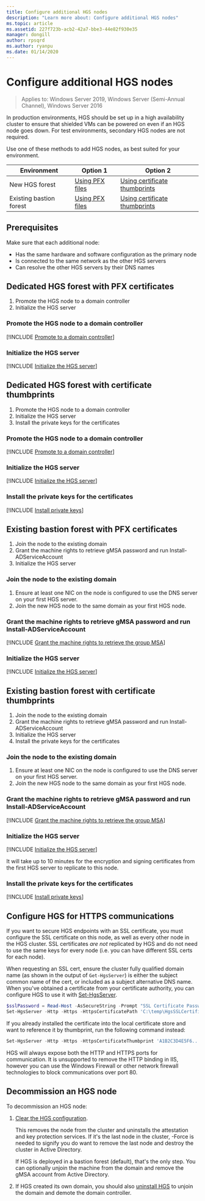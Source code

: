 ```yaml
---
title: Configure additional HGS nodes
description: "Learn more about: Configure additional HGS nodes"
ms.topic: article
ms.assetid: 227f723b-acb2-42a7-bbe3-44e82f930e35
manager: dongill
author: rpsqrd
ms.author: ryanpu
ms.date: 01/14/2020
---
```


# Configure additional HGS nodes

>Applies to: Windows Server 2019, Windows Server (Semi-Annual Channel), Windows Server 2016

In production environments, HGS should be set up in a high availability cluster to ensure that shielded VMs can be powered on even if an HGS node goes down. For test environments, secondary HGS nodes are not required.

Use one of these methods to add HGS nodes, as best suited for your environment.

| Environment | Option 1 | Option 2 |
|--|--|--|
| New HGS forest | [Using PFX files](#dedicated-hgs-forest-with-pfx-certificates) | [Using certificate thumbprints](#dedicated-hgs-forest-with-certificate-thumbprints) |
| Existing bastion forest | [Using PFX files](#existing-bastion-forest-with-pfx-certificates) | [Using certificate thumbprints](#existing-bastion-forest-with-certificate-thumbprints) |

## Prerequisites

Make sure that each additional node:
- Has the same hardware and software configuration as the primary node
- Is connected to the same network as the other HGS servers
- Can resolve the other HGS servers by their DNS names

## Dedicated HGS forest with PFX certificates

1. Promote the HGS node to a domain controller
2. Initialize the HGS server

### Promote the HGS node to a domain controller

[!INCLUDE [Promote to a domain controller](../../../includes/guarded-fabric-promote-domain-controller.md)]

### Initialize the HGS server

[!INCLUDE [Initialize the HGS server](../../../includes/guarded-fabric-initialize-hgs-on-the-node.md)]

## Dedicated HGS forest with certificate thumbprints

1. Promote the HGS node to a domain controller
2. Initialize the HGS server
3. Install the private keys for the certificates

### Promote the HGS node to a domain controller

[!INCLUDE [Promote to a domain controller](../../../includes/guarded-fabric-promote-domain-controller.md)]

### Initialize the HGS server

[!INCLUDE [Initialize the HGS server](../../../includes/guarded-fabric-initialize-hgs-on-the-node.md)]

### Install the private keys for the certificates

[!INCLUDE [Install private keys](../../../includes/guarded-fabric-install-private-keys.md)]

## Existing bastion forest with PFX certificates

1. Join the node to the existing domain
2. Grant the machine rights to retrieve gMSA password and run Install-ADServiceAccount
3. Initialize the HGS server

### Join the node to the existing domain

1. Ensure at least one NIC on the node is configured to use the DNS server on your first HGS server.
2. Join the new HGS node to the same domain as your first HGS node.

### Grant the machine rights to retrieve gMSA password and run Install-ADServiceAccount

[!INCLUDE [Grant the machine rights to retrieve the group MSA](../../../includes/guarded-fabric-grant-machine-rights-to-retrieve-gmsa.md)]

### Initialize the HGS server

[!INCLUDE [Initialize the HGS server](../../../includes/guarded-fabric-initialize-hgs-on-the-node.md)]

## Existing bastion forest with certificate thumbprints

1. Join the node to the existing domain
2. Grant the machine rights to retrieve gMSA password and run Install-ADServiceAccount
3. Initialize the HGS server
4. Install the private keys for the certificates

### Join the node to the existing domain

1. Ensure at least one NIC on the node is configured to use the DNS server on your first HGS server.
2. Join the new HGS node to the same domain as your first HGS node.

### Grant the machine rights to retrieve gMSA password and run Install-ADServiceAccount

[!INCLUDE [Grant the machine rights to retrieve the group MSA](../../../includes/guarded-fabric-grant-machine-rights-to-retrieve-gmsa.md)]

### Initialize the HGS server

[!INCLUDE [Initialize the HGS server](../../../includes/guarded-fabric-initialize-hgs-on-the-node.md)]

It will take up to 10 minutes for the encryption and signing certificates from the first HGS server to replicate to this node.

### Install the private keys for the certificates

[!INCLUDE [Install private keys](../../../includes/guarded-fabric-install-private-keys.md)]

## Configure HGS for HTTPS communications

If you want to secure HGS endpoints with an SSL certificate, you must configure the SSL certificate on this node, as well as every other node in the HGS cluster.
SSL certificates *are not* replicated by HGS and do not need to use the same keys for every node (i.e. you can have different SSL certs for each node).

When requesting an SSL cert, ensure the cluster fully qualified domain name (as shown in the output of `Get-HgsServer`) is either the subject common name of the cert, or included as a subject alternative DNS name.
When you've obtained a certificate from your certificate authority, you can configure HGS to use it with [Set-HgsServer](/powershell/module/hgsserver/set-hgsserver).

```powershell
$sslPassword = Read-Host -AsSecureString -Prompt "SSL Certificate Password"
Set-HgsServer -Http -Https -HttpsCertificatePath 'C:\temp\HgsSSLCertificate.pfx' -HttpsCertificatePassword $sslPassword
```

If you already installed the certificate into the local certificate store and want to reference it by thumbprint, run the following command instead:

```powershell
Set-HgsServer -Http -Https -HttpsCertificateThumbprint 'A1B2C3D4E5F6...'
```

HGS will always expose both the HTTP and HTTPS ports for communication.
It is unsupported to remove the HTTP binding in IIS, however you can use the Windows Firewall or other network firewall technologies to block communications over port 80.

## Decommission an HGS node

To decommission an HGS node:

1. [Clear the HGS configuration](guarded-fabric-manage-hgs.md#clearing-the-hgs-configuration).

   This removes the node from the cluster and uninstalls the attestation and key protection services.
   If it's the last node in the cluster, -Force is needed to signify you do want to remove the last node and destroy the cluster in Active Directory.

   If HGS is deployed in a bastion forest (default), that's the only step.
   You can optionally unjoin the machine from the domain and remove the gMSA account from Active Directory.

2. If HGS created its own domain, you should also [uninstall HGS](guarded-fabric-manage-hgs.md#clearing-the-hgs-configuration) to unjoin the domain and demote the domain controller.
